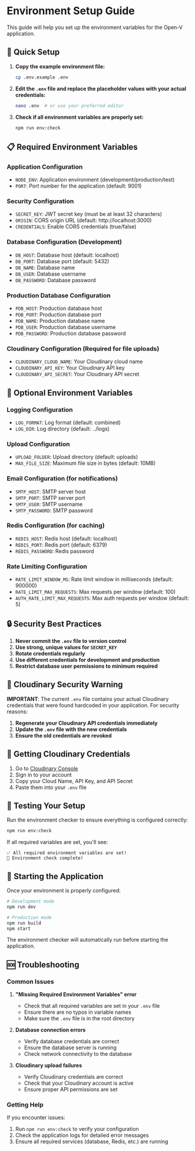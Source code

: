 # Environment Setup Guide

This guide will help you set up the environment variables for the Open-V application.

## 🚀 Quick Setup

1. **Copy the example environment file:**
   ```bash
   cp .env.example .env
   ```

2. **Edit the `.env` file and replace the placeholder values with your actual credentials:**
   ```bash
   nano .env  # or use your preferred editor
   ```

3. **Check if all environment variables are properly set:**
   ```bash
   npm run env:check
   ```

## 📋 Required Environment Variables

### Application Configuration
- `NODE_ENV`: Application environment (development/production/test)
- `PORT`: Port number for the application (default: 9001)

### Security Configuration  
- `SECRET_KEY`: JWT secret key (must be at least 32 characters)
- `ORIGIN`: CORS origin URL (default: http://localhost:3000)
- `CREDENTIALS`: Enable CORS credentials (true/false)

### Database Configuration (Development)
- `DB_HOST`: Database host (default: localhost)
- `DB_PORT`: Database port (default: 5432)
- `DB_NAME`: Database name
- `DB_USER`: Database username
- `DB_PASSWORD`: Database password

### Production Database Configuration
- `PDB_HOST`: Production database host
- `PDB_PORT`: Production database port
- `PDB_NAME`: Production database name
- `PDB_USER`: Production database username
- `PDB_PASSWORD`: Production database password

### Cloudinary Configuration (Required for file uploads)
- `CLOUDINARY_CLOUD_NAME`: Your Cloudinary cloud name
- `CLOUDINARY_API_KEY`: Your Cloudinary API key
- `CLOUDINARY_API_SECRET`: Your Cloudinary API secret

## 🔧 Optional Environment Variables

### Logging Configuration
- `LOG_FORMAT`: Log format (default: combined)
- `LOG_DIR`: Log directory (default: ../logs)

### Upload Configuration
- `UPLOAD_FOLDER`: Upload directory (default: uploads)
- `MAX_FILE_SIZE`: Maximum file size in bytes (default: 10MB)

### Email Configuration (for notifications)
- `SMTP_HOST`: SMTP server host
- `SMTP_PORT`: SMTP server port
- `SMTP_USER`: SMTP username
- `SMTP_PASSWORD`: SMTP password

### Redis Configuration (for caching)
- `REDIS_HOST`: Redis host (default: localhost)
- `REDIS_PORT`: Redis port (default: 6379)
- `REDIS_PASSWORD`: Redis password

### Rate Limiting Configuration
- `RATE_LIMIT_WINDOW_MS`: Rate limit window in milliseconds (default: 900000)
- `RATE_LIMIT_MAX_REQUESTS`: Max requests per window (default: 100)
- `AUTH_RATE_LIMIT_MAX_REQUESTS`: Max auth requests per window (default: 5)

## 🔒 Security Best Practices

1. **Never commit the `.env` file to version control**
2. **Use strong, unique values for `SECRET_KEY`**
3. **Rotate credentials regularly**
4. **Use different credentials for development and production**
5. **Restrict database user permissions to minimum required**

## 🚨 Cloudinary Security Warning

**IMPORTANT**: The current `.env` file contains your actual Cloudinary credentials that were found hardcoded in your application. For security reasons:

1. **Regenerate your Cloudinary API credentials immediately**
2. **Update the `.env` file with the new credentials**
3. **Ensure the old credentials are revoked**

## 📝 Getting Cloudinary Credentials

1. Go to [Cloudinary Console](https://cloudinary.com/console)
2. Sign in to your account
3. Copy your Cloud Name, API Key, and API Secret
4. Paste them into your `.env` file

## 🧪 Testing Your Setup

Run the environment checker to ensure everything is configured correctly:

```bash
npm run env:check
```

If all required variables are set, you'll see:
```
✅ All required environment variables are set!
🚀 Environment check complete!
```

## 🚀 Starting the Application

Once your environment is properly configured:

```bash
# Development mode
npm run dev

# Production mode
npm run build
npm start
```

The environment checker will automatically run before starting the application.

## 🆘 Troubleshooting

### Common Issues

1. **"Missing Required Environment Variables" error**
   - Check that all required variables are set in your `.env` file
   - Ensure there are no typos in variable names
   - Make sure the `.env` file is in the root directory

2. **Database connection errors**
   - Verify database credentials are correct
   - Ensure the database server is running
   - Check network connectivity to the database

3. **Cloudinary upload failures**
   - Verify Cloudinary credentials are correct
   - Check that your Cloudinary account is active
   - Ensure proper API permissions are set

### Getting Help

If you encounter issues:
1. Run `npm run env:check` to verify your configuration
2. Check the application logs for detailed error messages
3. Ensure all required services (database, Redis, etc.) are running
